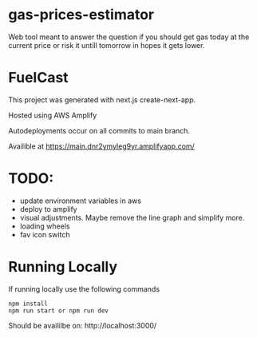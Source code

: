 # gas-prices-estimator
Web tool meant to answer the question if you should get gas today at the current price or risk it untill tomorrow in hopes it gets lower.

# FuelCast

This project was generated with next.js create-next-app.

Hosted using AWS Amplify

Autodeployments occur on all commits to main branch.

Availible at https://main.dnr2ymyleg9yr.amplifyapp.com/

# TODO:
- update environment variables in aws
- deploy to amplify
- visual adjustments. Maybe remove the line graph and simplify more.
- loading wheels
- fav icon switch

# Running Locally

If running locally use the following commands

```
npm install
npm run start or npm run dev
```

Should be availilbe on: http://localhost:3000/